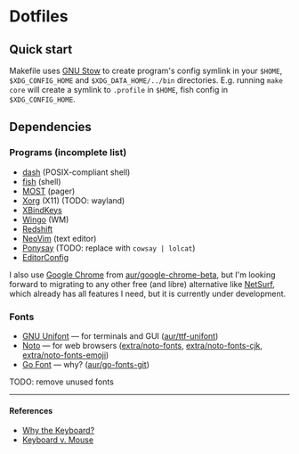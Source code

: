  Dotfiles
================================================================================

   Quick start
--------------------------------------------------------------------------------

Makefile uses [GNU Stow] to create program's config symlink in your `$HOME`,
`$XDG_CONFIG_HOME` and `$XDG_DATA_HOME/../bin`  directories.  E.g. running
`make core` will create a symlink to `.profile` in `$HOME`, fish config in
`$XDG_CONFIG_HOME`.

   Dependencies
--------------------------------------------------------------------------------

### Programs (incomplete list)
- [dash](http://gondor.apana.org.au/~herbert/dash) (POSIX-compliant shell)
- [fish](https://fishshell.com) (shell)
- [MOST](https://jedsoft.org/most) (pager)
- [Xorg](https://x.org) (X11) (TODO: wayland)
- [XBindKeys](http://nongnu.org/xbindkeys)
- [Wingo](https://github.com/b1narykid/wingo) (WM)
- [Redshift](https://jonls.dk/redshift)
- [NeoVim](https://neovim.io) (text editor)
- [Ponysay](https://erkin.co/ponysay) (TODO: replace with `cowsay | lolcat`)
- [EditorConfig](https://editorconfig.org)

I also use [Google Chrome] from [aur/google-chrome-beta], but I'm looking
forward to migrating to any other free (and libre) alternative like [NetSurf],
which already has all features I need, but it is currently under development.

### Fonts
- [GNU Unifont] — for terminals and GUI ([aur/ttf-unifont])
- [Noto] — for web browsers ([extra/noto-fonts], [extra/noto-fonts-cjk], [extra/noto-fonts-emoji])
- [Go Font] — why? ([aur/go-fonts-git])

TODO: remove unused fonts

--------------------------------------------------------------------------------

#### References
- [Why the Keyboard?][1]
- [Keyboard v. Mouse][2]

[1]: https://github.com/noctuid/dotfiles/blob/master/README.org#why-the-keyboard
[2]: https://danluu.com/keyboard-v-mouse

[GNU Stow]: https://www.gnu.org/software/stow
[NetSurf]: https://www.netsurf-browser.org

[Google Chrome]: https://www.google.com/chrome
[aur/google-chrome-beta]: https://aur.archlinux.org/packages/google-chrome-beta

[GNU Unifont]: http://unifoundry.com/unifont.html
[Noto]: https://www.google.com/get/noto
[Go Font]: https://blog.golang.org/go-fonts
[aur/ttf-unifont]: https://aur.archlinux.org/packages/ttf-unifont
[extra/noto-fonts]: https://www.archlinux.org/packages/extra/any/noto-fonts
[extra/noto-fonts-cjk]: https://www.archlinux.org/packages/extra/any/noto-fonts-cjk
[extra/noto-fonts-emoji]: https://www.archlinux.org/packages/extra/any/noto-fonts-emoji
[aur/go-fonts-git]: https://aur.archlinux.org/packages/go-fonts-git
